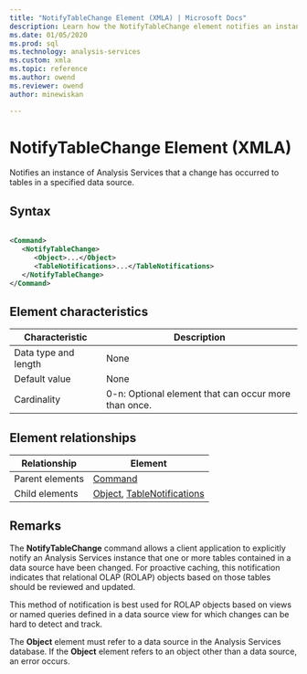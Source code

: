 ```yaml
---
title: "NotifyTableChange Element (XMLA) | Microsoft Docs"
description: Learn how the NotifyTableChange element notifies an instance of Analysis Services that a change has occurred to tables in a specified data source.
ms.date: 01/05/2020
ms.prod: sql
ms.technology: analysis-services
ms.custom: xmla
ms.topic: reference
ms.author: owend
ms.reviewer: owend
author: minewiskan

---
```

# NotifyTableChange Element (XMLA)

  Notifies an instance of Analysis Services that a change has occurred to tables in a specified data source.  
  
## Syntax  
  
```xml  
  
<Command>  
   <NotifyTableChange>  
      <Object>...</Object>  
      <TableNotifications>...</TableNotifications>  
   </NotifyTableChange>  
</Command>  
```  
  
## Element characteristics  
  
|Characteristic|Description|  
|--------------------|-----------------|  
|Data type and length|None|  
|Default value|None|  
|Cardinality|0-n: Optional element that can occur more than once.|  
  
## Element relationships  
  
|Relationship|Element|  
|------------------|-------------|  
|Parent elements|[Command](../xml-elements-properties/command-element-xmla.md)|  
|Child elements|[Object](../xml-elements-properties/object-element-xmla.md), [TableNotifications](../xml-elements-properties/tablenotifications-element-xmla.md)|  
  
## Remarks  
 The **NotifyTableChange** command allows a client application to explicitly notify an Analysis Services instance that one or more tables contained in a data source have been changed. For proactive caching, this notification indicates that relational OLAP (ROLAP) objects based on those tables should be reviewed and updated.  
  
 This method of notification is best used for ROLAP objects based on views or named queries defined in a data source view for which changes can be hard to detect and track.  
  
 The **Object** element must refer to a data source in the Analysis Services database. If the **Object** element refers to an object other than a data source, an error occurs.  
